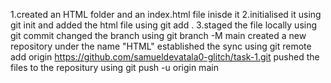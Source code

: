 1.created an HTML folder and an index.html file inisde it
2.initialised it using git init and added the html file using git add .
3.staged the file locally using git commit
changed the branch using git branch -M main
created a new repository under the name "HTML"
established the sync using git remote add origin https://github.com/samueldevatala0-glitch/task-1.git
pushed the files to the repositury using git push -u origin main
